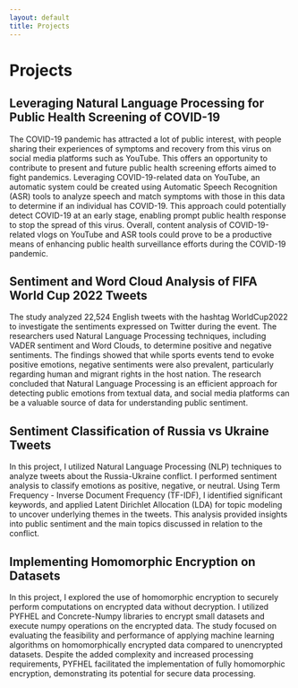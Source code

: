 ```yaml
---
layout: default
title: Projects
---
```


<h1 class="center-heading">Projects</h1>

<div class="projects-container">
  
  <div class="project-card">
    <h2>Leveraging Natural Language Processing for Public Health Screening of COVID-19</h2>
    <p>The COVID-19 pandemic has attracted a lot of public interest, with people sharing their experiences of symptoms and recovery from this virus on social media
platforms such as YouTube. This offers an opportunity to contribute to present
and future public health screening efforts aimed to fight pandemics. Leveraging COVID-19-related data on YouTube, an automatic system could be created
using Automatic Speech Recognition (ASR) tools to analyze speech and match
symptoms with those in this data to determine if an individual has COVID-19.
This approach could potentially detect COVID-19 at an early stage, enabling
prompt public health response to stop the spread of this virus. Overall, content
analysis of COVID-19-related vlogs on YouTube and ASR tools could prove to
be a productive means of enhancing public health surveillance efforts during the
COVID-19 pandemic.</p>
  </div>
  
  <div class="project-card">
    <h2>Sentiment and Word Cloud Analysis of FIFA World Cup 2022 Tweets</h2>
    <p>The study analyzed 22,524 English tweets with the hashtag WorldCup2022 to investigate the sentiments expressed on Twitter during the event. The researchers used Natural Language Processing techniques, including VADER sentiment and Word Clouds, to determine positive and negative sentiments. The findings showed that while sports events tend to evoke positive emotions, negative sentiments were also prevalent, particularly regarding human and migrant rights in the host nation. The research concluded that Natural Language Processing is an efficient approach for detecting public emotions from textual data, and social media platforms can be a valuable source of data for understanding public sentiment.</p>
  </div>
  
  <div class="project-card">
    <h2>Sentiment Classification of Russia vs Ukraine Tweets</h2>
    <p>In this project, I utilized Natural Language Processing (NLP) techniques to analyze tweets about the Russia-Ukraine conflict. I performed sentiment analysis to classify emotions as positive, negative, or neutral. Using Term Frequency - Inverse Document Frequency (TF-IDF), I identified significant keywords, and applied Latent Dirichlet Allocation (LDA) for topic modeling to uncover underlying themes in the tweets. This analysis provided insights into public sentiment and the main topics discussed in relation to the conflict.

</p>
  </div>
  
  <div class="project-card">
    <h2>Implementing Homomorphic Encryption on Datasets</h2>
    <p>In this project, I explored the use of homomorphic encryption to securely perform computations on encrypted data without decryption. I utilized PYFHEL and Concrete-Numpy libraries to encrypt small datasets and execute numpy operations on the encrypted data. The study focused on evaluating the feasibility and performance of applying machine learning algorithms on homomorphically encrypted data compared to unencrypted datasets. Despite the added complexity and increased processing requirements, PYFHEL facilitated the implementation of fully homomorphic encryption, demonstrating its potential for secure data processing.</p>
  </div>

</div>
